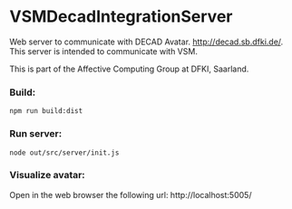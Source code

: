# VSMDecadIntegrationServer

Web server to communicate with DECAD Avatar. http://decad.sb.dfki.de/. This server is intended to communicate with VSM.

This is part of the Affective Computing Group at DFKI, Saarland. 

### Build:
`npm run build:dist`

### Run server:
`node out/src/server/init.js`

### Visualize avatar:
Open in the web browser the following url:
http://localhost:5005/

